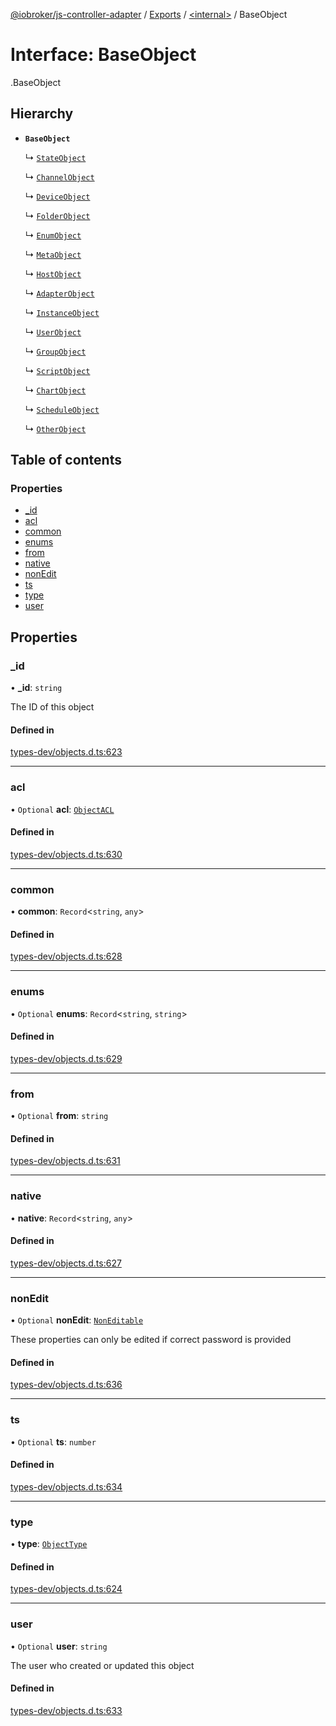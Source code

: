 [@iobroker/js-controller-adapter](../README.md) / [Exports](../modules.md) / [<internal\>](../modules/internal_.md) / BaseObject

# Interface: BaseObject

[<internal>](../modules/internal_.md).BaseObject

## Hierarchy

- **`BaseObject`**

  ↳ [`StateObject`](internal_.StateObject.md)

  ↳ [`ChannelObject`](internal_.ChannelObject.md)

  ↳ [`DeviceObject`](internal_.DeviceObject.md)

  ↳ [`FolderObject`](internal_.FolderObject.md)

  ↳ [`EnumObject`](internal_.EnumObject.md)

  ↳ [`MetaObject`](internal_.MetaObject.md)

  ↳ [`HostObject`](internal_.HostObject.md)

  ↳ [`AdapterObject`](internal_.AdapterObject.md)

  ↳ [`InstanceObject`](internal_.InstanceObject.md)

  ↳ [`UserObject`](internal_.UserObject.md)

  ↳ [`GroupObject`](internal_.GroupObject.md)

  ↳ [`ScriptObject`](internal_.ScriptObject.md)

  ↳ [`ChartObject`](internal_.ChartObject.md)

  ↳ [`ScheduleObject`](internal_.ScheduleObject.md)

  ↳ [`OtherObject`](internal_.OtherObject.md)

## Table of contents

### Properties

- [\_id](internal_.BaseObject.md#_id)
- [acl](internal_.BaseObject.md#acl)
- [common](internal_.BaseObject.md#common)
- [enums](internal_.BaseObject.md#enums)
- [from](internal_.BaseObject.md#from)
- [native](internal_.BaseObject.md#native)
- [nonEdit](internal_.BaseObject.md#nonedit)
- [ts](internal_.BaseObject.md#ts)
- [type](internal_.BaseObject.md#type)
- [user](internal_.BaseObject.md#user)

## Properties

### \_id

• **\_id**: `string`

The ID of this object

#### Defined in

[types-dev/objects.d.ts:623](https://github.com/ioBroker/ioBroker.js-controller/blob/464b0fd6/packages/types-dev/objects.d.ts#L623)

___

### acl

• `Optional` **acl**: [`ObjectACL`](internal_.ObjectACL.md)

#### Defined in

[types-dev/objects.d.ts:630](https://github.com/ioBroker/ioBroker.js-controller/blob/464b0fd6/packages/types-dev/objects.d.ts#L630)

___

### common

• **common**: `Record`<`string`, `any`\>

#### Defined in

[types-dev/objects.d.ts:628](https://github.com/ioBroker/ioBroker.js-controller/blob/464b0fd6/packages/types-dev/objects.d.ts#L628)

___

### enums

• `Optional` **enums**: `Record`<`string`, `string`\>

#### Defined in

[types-dev/objects.d.ts:629](https://github.com/ioBroker/ioBroker.js-controller/blob/464b0fd6/packages/types-dev/objects.d.ts#L629)

___

### from

• `Optional` **from**: `string`

#### Defined in

[types-dev/objects.d.ts:631](https://github.com/ioBroker/ioBroker.js-controller/blob/464b0fd6/packages/types-dev/objects.d.ts#L631)

___

### native

• **native**: `Record`<`string`, `any`\>

#### Defined in

[types-dev/objects.d.ts:627](https://github.com/ioBroker/ioBroker.js-controller/blob/464b0fd6/packages/types-dev/objects.d.ts#L627)

___

### nonEdit

• `Optional` **nonEdit**: [`NonEditable`](internal_.NonEditable.md)

These properties can only be edited if correct password is provided

#### Defined in

[types-dev/objects.d.ts:636](https://github.com/ioBroker/ioBroker.js-controller/blob/464b0fd6/packages/types-dev/objects.d.ts#L636)

___

### ts

• `Optional` **ts**: `number`

#### Defined in

[types-dev/objects.d.ts:634](https://github.com/ioBroker/ioBroker.js-controller/blob/464b0fd6/packages/types-dev/objects.d.ts#L634)

___

### type

• **type**: [`ObjectType`](../modules/internal_.md#objecttype)

#### Defined in

[types-dev/objects.d.ts:624](https://github.com/ioBroker/ioBroker.js-controller/blob/464b0fd6/packages/types-dev/objects.d.ts#L624)

___

### user

• `Optional` **user**: `string`

The user who created or updated this object

#### Defined in

[types-dev/objects.d.ts:633](https://github.com/ioBroker/ioBroker.js-controller/blob/464b0fd6/packages/types-dev/objects.d.ts#L633)
